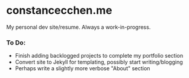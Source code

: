 # constancecchen.me

My personal dev site/resume. Always a work-in-progress.

### To Do:

- Finish adding backlogged projects to complete my portfolio section
- Convert site to Jekyll for templating, possibly start writing/blogging
- Perhaps write a slightly more verbose "About" section
